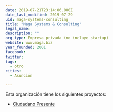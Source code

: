 ```yaml
---
date: 2019-07-21T23:14:06.000Z
date_last_modified: 2019-07-29
uid: maga-systems-consulting
title: "Maga Systems & Consulting"
legal_name: 
description: ""
org_type: Empresa privada (no incluye startup)
website: www.maga.biz
year_founded: 2001
facebook: 
twitter: 
tags:
  - otro
cities: 
  - Asunción

---
```


Esta organización tiene los siguientes proyectos:

- [Ciudadano Presente](/proyectos/ciudadano-presente)
